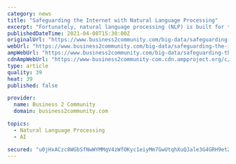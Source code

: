 ```yaml
---
category: news
title: "Safeguarding the Internet with Natural Language Processing"
excerpt: "Fortunately, natural language processing (NLP) is built for this. Sentiment analysis—or opinion mining—uses NLP and machine learning to interpret and classify emotions in subjective data. It’s often used in business to detect sentiment in social ..."
publishedDateTime: 2021-04-08T15:30:00Z
originalUrl: "https://www.business2community.com/big-data/safeguarding-the-internet-with-natural-language-processing-02396980"
webUrl: "https://www.business2community.com/big-data/safeguarding-the-internet-with-natural-language-processing-02396980"
ampWebUrl: "https://www.business2community.com/big-data/safeguarding-the-internet-with-natural-language-processing-02396980/amp"
cdnAmpWebUrl: "https://www-business2community-com.cdn.ampproject.org/c/s/www.business2community.com/big-data/safeguarding-the-internet-with-natural-language-processing-02396980/amp"
type: article
quality: 39
heat: 39
published: false

provider:
  name: Business 2 Community
  domain: business2community.com

topics:
  - Natural Language Processing
  - AI

secured: "u0jHxACzc8WGbSfNwWYMMqV4zWfOKyc1eiyMm7GwUtqhXuQJale3G4GRH9etZ1kyFSDQr/M0y+EBhZUs/g2/Wb5bAQefa9152tldZGg6eJp6UHlmtD90nee8a08evwMN2Xd4sAfv2uX31PjCHLZFv3qxA8+7lSAo6YV5OUf6B26Qbvi6Nukk6BsTcr6w+xjbIk3EbEGzURT1rOipYG6N4J/xBd53/SSKcYL2aGaqa22GTElNiL6iBMGNGAKUGnFE4WeTSqJl+HfTwHKXq0Wq0Ir83wrGiB9eWJ2qk52OsN/RmnCLz3lvCt/S/5hGP4YFy24XTC8FzuK0wFCxcfHhIqyX3QPOapc7nXwdkU16Luc=;DW43yMe673cHn3I+1lbdjA=="
---
```


